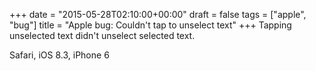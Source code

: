 +++
date = "2015-05-28T02:10:00+00:00"
draft = false
tags = ["apple", "bug"]
title = "Apple bug: Couldn't tap to unselect text"
+++
Tapping unselected text didn't unselect selected text.

Safari, iOS 8.3, iPhone 6